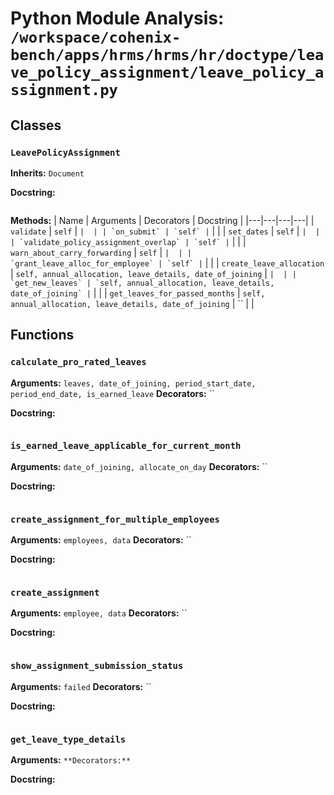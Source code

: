 # Python Module Analysis: `/workspace/cohenix-bench/apps/hrms/hrms/hr/doctype/leave_policy_assignment/leave_policy_assignment.py`

## Classes

### `LeavePolicyAssignment`
**Inherits:** `Document`


**Docstring:**
```

```

**Methods:**
| Name | Arguments | Decorators | Docstring |
|---|---|---|---|
| `validate` | `self` | `` |  |
| `on_submit` | `self` | `` |  |
| `set_dates` | `self` | `` |  |
| `validate_policy_assignment_overlap` | `self` | `` |  |
| `warn_about_carry_forwarding` | `self` | `` |  |
| `grant_leave_alloc_for_employee` | `self` | `` |  |
| `create_leave_allocation` | `self, annual_allocation, leave_details, date_of_joining` | `` |  |
| `get_new_leaves` | `self, annual_allocation, leave_details, date_of_joining` | `` |  |
| `get_leaves_for_passed_months` | `self, annual_allocation, leave_details, date_of_joining` | `` |  |





## Functions

### `calculate_pro_rated_leaves`
**Arguments:** `leaves, date_of_joining, period_start_date, period_end_date, is_earned_leave`
**Decorators:** ``

**Docstring:**
```

```
### `is_earned_leave_applicable_for_current_month`
**Arguments:** `date_of_joining, allocate_on_day`
**Decorators:** ``

**Docstring:**
```

```
### `create_assignment_for_multiple_employees`
**Arguments:** `employees, data`
**Decorators:** ``

**Docstring:**
```

```
### `create_assignment`
**Arguments:** `employee, data`
**Decorators:** ``

**Docstring:**
```

```
### `show_assignment_submission_status`
**Arguments:** `failed`
**Decorators:** ``

**Docstring:**
```

```
### `get_leave_type_details`
**Arguments:** ``
**Decorators:** ``

**Docstring:**
```

```

